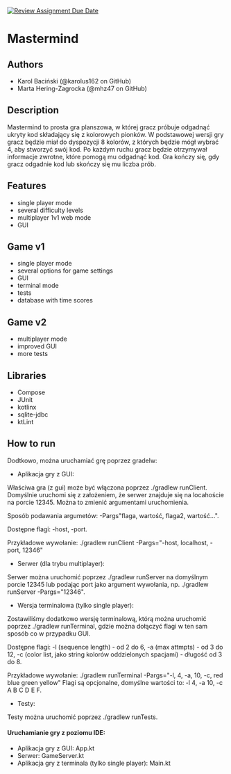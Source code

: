 [![Review Assignment Due Date](https://classroom.github.com/assets/deadline-readme-button-22041afd0340ce965d47ae6ef1cefeee28c7c493a6346c4f15d667ab976d596c.svg)](https://classroom.github.com/a/M0kyOMLZ)
# Mastermind

## Authors
- Karol Baciński (@karolus162 on GitHub)
- Marta Hering-Zagrocka (@mhz47 on GitHub)

## Description
Mastermind to prosta gra planszowa, w której gracz próbuje odgadnąć ukryty kod składający się z kolorowych pionków. W podstawowej wersji gry gracz będzie miał do dyspozycji 8 kolorów, z których będzie mógł wybrać 4, aby stworzyć swój kod. Po każdym ruchu gracz będzie otrzymywał informacje zwrotne, które pomogą mu odgadnąć kod. Gra kończy się, gdy gracz odgadnie kod lub skończy się mu liczba prób.

## Features
- single player mode
- several difficulty levels
- multiplayer 1v1 web mode
- GUI

## Game v1
- single player mode
- several options for game settings
- GUI
- terminal mode
- tests
- database with time scores

## Game v2
- multiplayer mode
- improved GUI
- more tests

## Libraries
- Compose 
- JUnit
- kotlinx
- sqlite-jdbc
- ktLint


## How to run
Dodtkowo, można uruchamiać grę poprzez gradelw:

- Aplikacja gry z GUI:

Właściwa gra (z gui) może być włączona poprzez ./gradlew runClient. 
Domyślnie uruchomi się z założeniem, że serwer znajduje się na locahoście na porcie 12345. 
Można to zmienić argumentami uruchomienia. 

Sposób podawania argumetów: -Pargs"flaga, wartość, flaga2, wartość...".

Dostępne flagi:
  -host,
  -port.

Przykładowe wywołanie: ./gradlew runClient -Pargs="-host, localhost, -port, 12346"

- Serwer (dla trybu multiplayer):

Serwer można uruchomić poprzez ./gradlew runServer na domyślnym porcie 12345 lub podając port jako argument wywołania, np. ./gradlew runServer -Pargs="12346".


- Wersja terminalowa (tylko single player):

Zostawiliśmy dodatkowo wersję terminalową, którą można uruchomić poprzez ./gradlew runTerminal,
gdzie można dołączyć flagi w ten sam sposób co w przypadku GUI.

Dostępne flagi:
-l (sequence length) - od 2 do 6,
-a (max attmpts) - od 3 do 12,
-c (color list, jako string kolorów oddzielonych spacjami) - długość od 3 do 8.

Przykładowe wywołanie: ./gradlew runTerminal -Pargs="-l, 4, -a, 10, -c, red blue green yellow"
Flagi są opcjonalne, domyślne wartości to: -l 4, -a 10, -c A B C D E F.

- Testy:

Testy można uruchomić poprzez ./gradlew runTests.

#### Uruchamianie gry z poziomu IDE:
- Aplikacja gry z GUI: App.kt
- Serwer: GameServer.kt
- Aplikacja gry z terminala (tylko single player): Main.kt